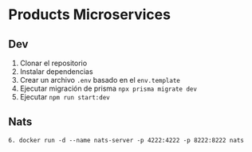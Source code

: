 # Products Microservices

## Dev

1. Clonar el repositorio
2. Instalar dependencias
3. Crear un archivo `.env` basado en el `env.template`
4. Ejecutar migración de prisma `npx prisma migrate dev`
5. Ejecutar `npm run start:dev`


## Nats
```
6. docker run -d --name nats-server -p 4222:4222 -p 8222:8222 nats
```